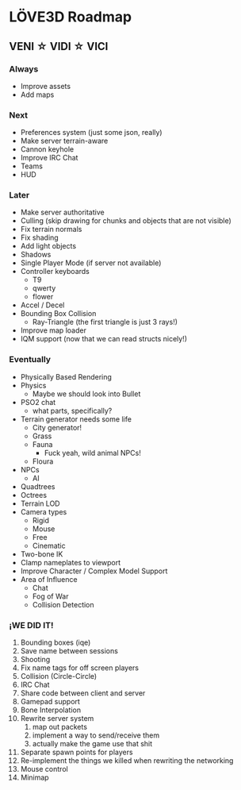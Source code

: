 # LÖVE3D Roadmap

## VENI ☆ VIDI ☆ VICI

### Always
* Improve assets
* Add maps

### Next

* Preferences system (just some json, really)
* Make server terrain-aware
* Cannon keyhole
* Improve IRC Chat
* Teams
* HUD

### Later

* Make server authoritative
* Culling (skip drawing for chunks and objects that are not visible)
* Fix terrain normals
* Fix shading
* Add light objects
* Shadows
* Single Player Mode (if server not available)
* Controller keyboards
	* T9
	* qwerty
	* flower
* Accel / Decel
* Bounding Box Collision
	* Ray-Triangle (the first triangle is just 3 rays!)
* Improve map loader
* IQM support (now that we can read structs nicely!)

### Eventually

* Physically Based Rendering
* Physics
	* Maybe we should look into Bullet
* PSO2 chat
	* what parts, specifically?
* Terrain generator needs some life
	* City generator!
	* Grass
	* Fauna
		* Fuck yeah, wild animal NPCs!
	* Floura
* NPCs
	* AI
* Quadtrees
* Octrees
* Terrain LOD
* Camera types
	* Rigid
	* Mouse
	* Free
	* Cinematic
* Two-bone IK
* Clamp nameplates to viewport
* Improve Character / Complex Model Support
* Area of Influence
	* Chat
	* Fog of War
	* Collision Detection


### ¡WE DID IT!

1. Bounding boxes (iqe)
1. Save name between sessions
1. Shooting
1. Fix name tags for off screen players
1. Collision (Circle-Circle)
1. IRC Chat
1. Share code between client and server
1. Gamepad support
1. Bone Interpolation
1. Rewrite server system
	1. map out packets
	1. implement a way to send/receive them
	1. actually make the game use that shit
1. Separate spawn points for players
1. Re-implement the things we killed when rewriting the networking
1. Mouse control
1. Minimap
